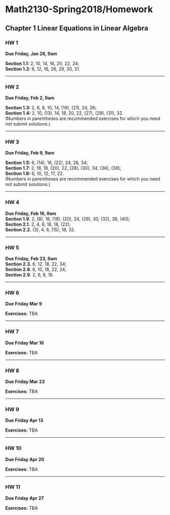 # Math2130-Spring2018/Homework

## Chapter 1 Linear Equations in Linear Algebra


### HW 1

**Due Friday, Jan 26, 9am**

**Section 1.1:** 2, 10, 14, 16, 20, 22, 24;    
**Section 1.2:** 6, 12, 16, 26, 29, 30, 31.

------------------------------

### HW 2

**Due Friday, Feb 2, 9am**

**Section 1.3:** 2, 6, 8, 10, 14, (19), (21), 24, 26;    
**Section 1.4:** 2, 10, (13), 14, 18, 20, 22, (27), (29), (31), 32.   
(Numbers in parentheses are recommended exercises for which you need not submit solutions.)


----------------------------------------------------

### HW 3

**Due Friday, Feb 9, 9am**
 
**Section 1.5:** 6, (14), 16, (22), 24, 26, 34;   
**Section 1.7:** 2, 16, 18, (20), 22, (28), (30), 34, (36), (38);   
**Section 1.8:** 6, 10, 12, 17, 22.  
(Numbers in parentheses are recommended exercises for which you need not submit solutions.)

------------------------------

### HW 4

**Due Friday, Feb 16, 9am**    
**Section 1.9.** 2, (8), 16, (18), (20), 24, (29), 30, (32), 38, (40);  
**Section 2.1.** 2, 4, 6, 16, 18, (22);  
**Section 2.2.** (3), 4, 6, (15), 18, 32.


------------------------------

### HW 5

**Due Friday, Feb 23, 9am**  
**Section 2.3.** 6, 12, 18, 22, 34;    
**Section 2.8.** 6, 10, 18, 22, 24;   
**Section 2.9.** 2, 6, 8, 18. 


------------------------------

### HW 6

**Due Friday Mar 9**

**Exercises:** TBA

------------------------------

### HW 7

**Due Friday Mar 16**

**Exercises:** TBA

------------------------------

### HW 8

**Due Friday Mar 23**

**Exercises:** TBA

------------------------------

### HW 9

**Due Friday Apr 13**

**Exercises:** TBA

------------------------------

### HW 10

**Due Friday Apr 20**

**Exercises:** TBA

------------------------------

### HW 11

**Due Friday Apr 27**

**Exercises:** TBA
